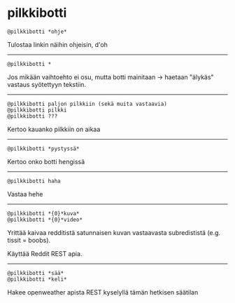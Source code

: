 # pilkkibotti
```
@pilkkibotti *ohje*
```
Tulostaa linkin näihin ohjeisin, d'oh

---
```
@pilkkibotti *
```
Jos mikään vaihtoehto ei osu, mutta botti mainitaan -> haetaan "älykäs" vastaus syötettyyn tekstiin.


---
```
@pilkkibotti paljon pilkkiin (sekä muita vastaavia)
@pilkkibotti pilkki
@pilkkibotti ???
```
Kertoo kauanko pilkkiin on aikaa

---
```
@pilkkibotti *pystyssä*
```
Kertoo onko botti hengissä

---
```
@pilkkibotti haha
```
Vastaa hehe

---
```
@pilkkibotti *{0}*kuva*
@pilkkibotti *{0}*video*
```
Yrittää kaivaa redditistä satunnaisen kuvan vastaavasta subredististä (e.g. tissit = boobs).

Käyttää Reddit REST apia.

---
```
@pilkkibotti *sää*
@pilkkibotti *keli*
```
Hakee openweather apista REST kyselyllä tämän hetkisen säätilan


